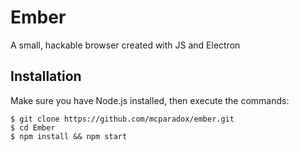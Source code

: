 # Ember
A small, hackable browser created with JS and Electron

## Installation
Make sure you have Node.js installed, then execute the commands:
```
$ git clone https://github.com/mcparadox/ember.git
$ cd Ember
$ npm install && npm start
```
